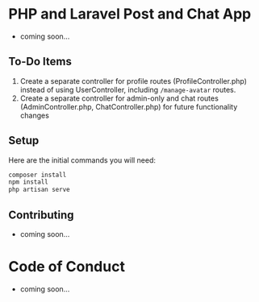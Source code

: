 # PHP and Laravel Post and Chat App

-   coming soon...

## To-Do Items

1. Create a separate controller for profile routes (ProfileController.php) instead of using UserController, including `/manage-avatar` routes.
2. Create a separate controller for admin-only and chat routes (AdminController.php, ChatController.php) for future functionality changes

## Setup

Here are the initial commands you will need:

```sh
composer install
npm install
php artisan serve
```

## Contributing

-   coming soon...

# Code of Conduct

-   coming soon...
